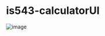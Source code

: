 # is543-calculatorUI

![image](https://github.com/user-attachments/assets/37fe95b1-101e-454f-9a94-26a2b1c181d7)
